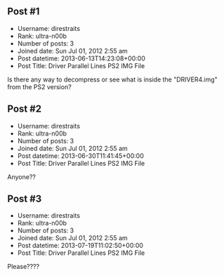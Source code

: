 ## Post #1
- Username: direstraits
- Rank: ultra-n00b
- Number of posts: 3
- Joined date: Sun Jul 01, 2012 2:55 am
- Post datetime: 2013-06-13T14:23:08+00:00
- Post Title: Driver Parallel Lines PS2 IMG File

Is there any way to decompress or see what is inside the "DRIVER4.img" from the PS2 version?
## Post #2
- Username: direstraits
- Rank: ultra-n00b
- Number of posts: 3
- Joined date: Sun Jul 01, 2012 2:55 am
- Post datetime: 2013-06-30T11:41:45+00:00
- Post Title: Driver Parallel Lines PS2 IMG File

Anyone??
## Post #3
- Username: direstraits
- Rank: ultra-n00b
- Number of posts: 3
- Joined date: Sun Jul 01, 2012 2:55 am
- Post datetime: 2013-07-19T11:02:50+00:00
- Post Title: Driver Parallel Lines PS2 IMG File

Please????
